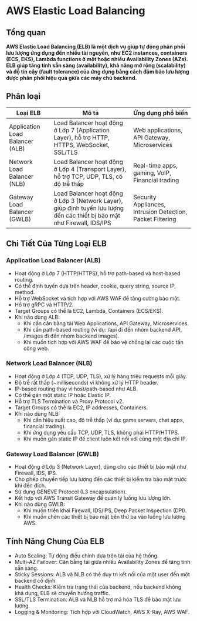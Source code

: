 # AWS Elastic Load Balancing
## Tổng quan
**AWS Elastic Load Balancing (ELB) là một dịch vụ giúp tự động phân phối lưu lượng ứng dụng đến nhiều tài nguyên, như EC2 instances, containers (ECS, EKS), Lambda functions ở một hoặc nhiều Availability Zones (AZs).
ELB giúp tăng tính sẵn sàng (availability), khả năng mở rộng (scalability) và độ tin cậy (fault tolerance) của ứng dụng bằng cách đảm bảo lưu lượng được phân phối hiệu quả giữa các máy chủ backend.**
## Phân loại
|Loại ELB|	Mô tả	|Ứng dụng phổ biến|
|-----------|-----------------|--------------------|
|Application Load Balancer (ALB)|	Load Balancer hoạt động ở Lớp 7 (Application Layer), hỗ trợ HTTP, HTTPS, WebSocket, SSL/TLS	|Web applications, API Gateway, Microservices|
|Network Load Balancer (NLB)|	Load Balancer hoạt động ở Lớp 4 (Transport Layer), hỗ trợ TCP, UDP, TLS, có độ trễ thấp|	Real-time apps, gaming, VoIP, Financial trading|
|Gateway Load Balancer (GWLB)|	Load Balancer hoạt động ở Lớp 3 (Network Layer), giúp định tuyến lưu lượng đến các thiết bị bảo mật như Firewall, IDS/IPS	|Security Appliances, Intrusion Detection, Packet Filtering|

## Chi Tiết Của Từng Loại ELB
### Application Load Balancer (ALB)
- Hoạt động ở Lớp 7 (HTTP/HTTPS), hỗ trợ path-based và host-based routing.
- Có thể định tuyến dựa trên header, cookie, query string, source IP, method.
- Hỗ trợ WebSocket và tích hợp với AWS WAF để tăng cường bảo mật.
- Hỗ trợ gRPC và HTTP/2.
- Target Groups có thể là EC2, Lambda, Containers (ECS/EKS).
- Khi nào dùng ALB:
  - Khi cần cân bằng tải Web Applications, API Gateway, Microservices.
  - Khi cần path-based routing (ví dụ: /api đi đến nhóm backend API, /images đi đến nhóm backend images).
  - Khi muốn tích hợp với AWS WAF để bảo vệ chống lại các cuộc tấn công web.
### Network Load Balancer (NLB)
- Hoạt động ở Lớp 4 (TCP, UDP, TLS), xử lý hàng triệu requests mỗi giây.
- Độ trễ rất thấp (~milliseconds) vì không xử lý HTTP header.
- IP-based routing thay vì host/path-based như ALB.
- Có thể gán một static IP hoặc Elastic IP.
- Hỗ trợ TLS Termination và Proxy Protocol v2.
- Target Groups có thể là EC2, IP addresses, Containers.
- Khi nào dùng NLB:
  - Khi cần hiệu suất cao, độ trễ thấp (ví dụ: game servers, chat apps, financial trading).
  - Khi ứng dụng yêu cầu TCP, UDP, TLS, không phải HTTP/HTTPS.
  - Khi muốn gán static IP để client luôn kết nối với cùng một địa chỉ IP.
### Gateway Load Balancer (GWLB)
- Hoạt động ở Lớp 3 (Network Layer), dùng cho các thiết bị bảo mật như Firewall, IDS, IPS.
- Cho phép chuyển tiếp lưu lượng đến các thiết bị kiểm tra bảo mật trước khi đến đích.
- Sử dụng GENEVE Protocol (L3 encapsulation).
- Kết hợp với AWS Transit Gateway để quản lý luồng lưu lượng lớn.
- Khi nào dùng GWLB:
  - Khi muốn triển khai Firewall, IDS/IPS, Deep Packet Inspection (DPI).
  - Khi muốn chèn các thiết bị bảo mật bên thứ ba vào luồng lưu lượng AWS.
## Tính Năng Chung Của ELB
- Auto Scaling: Tự động điều chỉnh dựa trên tải của hệ thống.
- Multi-AZ Failover: Cân bằng tải giữa nhiều Availability Zones để tăng tính sẵn sàng.
- Sticky Sessions: ALB và NLB có thể duy trì kết nối của một user đến một backend cố định.
- Health Checks: Kiểm tra trạng thái của backend, nếu backend không khả dụng, ELB sẽ chuyển hướng traffic.
- SSL/TLS Termination: ALB và NLB hỗ trợ mã hóa TLS để bảo mật lưu lượng.
- Logging & Monitoring: Tích hợp với CloudWatch, AWS X-Ray, AWS WAF.
